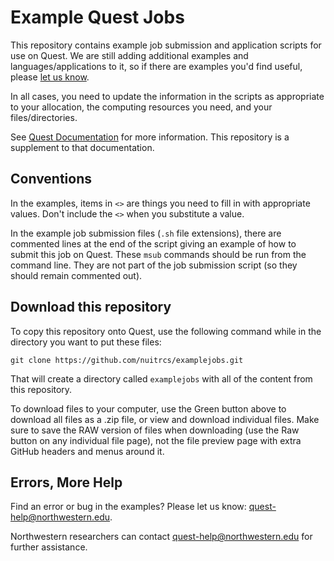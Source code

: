 # Example Quest Jobs

This repository contains example job submission and application scripts for use on Quest.  We are still adding additional examples and languages/applications to it, so if there are examples you'd find useful, please [let us know](mailto:quest-help@northwestern.edu).

In all cases, you need to update the information in the scripts as appropriate to your allocation, the computing resources you need, and your files/directories.  

See [Quest Documentation](https://kb.northwestern.edu/page.php?id=72406) for more information.  This repository is a supplement to that documentation.

## Conventions

In the examples, items in `<>` are things you need to fill in with appropriate values.  Don't include the `<>` when you substitute a value.

In the example job submission files (`.sh` file extensions), there are commented lines at the end of the script giving an example of how to submit this job on Quest.  These `msub` commands should be run from the command line.  They are not part of the job submission script (so they should remain commented out).

## Download this repository

To copy this repository onto Quest, use the following command while in the directory you want to put these files:

```
git clone https://github.com/nuitrcs/examplejobs.git
```

That will create a directory called `examplejobs` with all of the content from this repository.

To download files to your computer, use the Green button above to download all files as a .zip file, or view and download individual files.  Make sure to save the RAW version of files when downloading (use the Raw button on any individual file page), not the file preview page with extra GitHub headers and menus around it.


## Errors, More Help

Find an error or bug in the examples?  Please let us know: quest-help@northwestern.edu.

Northwestern researchers can contact quest-help@northwestern.edu for further assistance.
